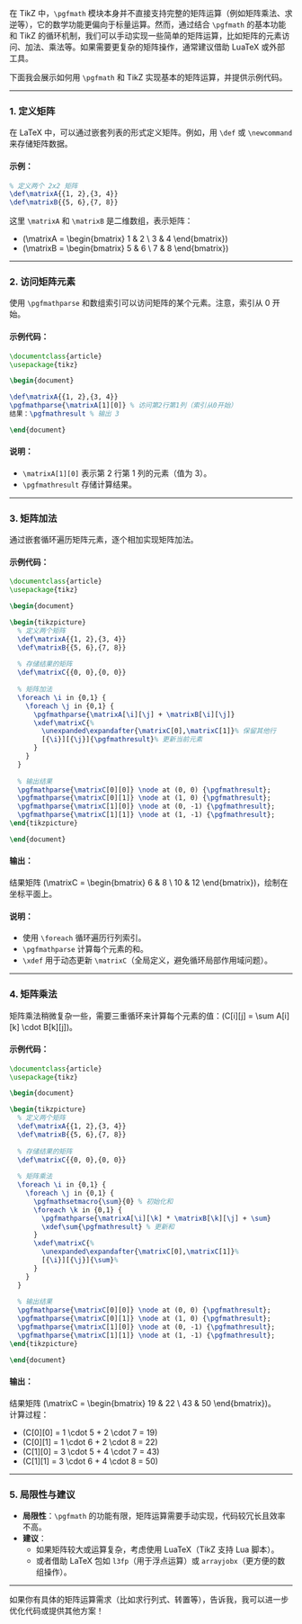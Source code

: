 在 TikZ 中，`\pgfmath` 模块本身并不直接支持完整的矩阵运算（例如矩阵乘法、求逆等），它的数学功能更偏向于标量运算。然而，通过结合 `\pgfmath` 的基本功能和 TikZ 的循环机制，我们可以手动实现一些简单的矩阵运算，比如矩阵的元素访问、加法、乘法等。如果需要更复杂的矩阵操作，通常建议借助 LuaTeX 或外部工具。

下面我会展示如何用 `\pgfmath` 和 TikZ 实现基本的矩阵运算，并提供示例代码。

---

### 1. 定义矩阵
在 LaTeX 中，可以通过嵌套列表的形式定义矩阵。例如，用 `\def` 或 `\newcommand` 来存储矩阵数据。

#### 示例：
```latex
% 定义两个 2x2 矩阵
\def\matrixA{{1, 2},{3, 4}}
\def\matrixB{{5, 6},{7, 8}}
```

这里 `\matrixA` 和 `\matrixB` 是二维数组，表示矩阵：
- \(\matrixA = \begin{bmatrix} 1 & 2 \\ 3 & 4 \end{bmatrix}\)
- \(\matrixB = \begin{bmatrix} 5 & 6 \\ 7 & 8 \end{bmatrix}\)

---

### 2. 访问矩阵元素
使用 `\pgfmathparse` 和数组索引可以访问矩阵的某个元素。注意，索引从 0 开始。

#### 示例代码：
```latex
\documentclass{article}
\usepackage{tikz}

\begin{document}

\def\matrixA{{1, 2},{3, 4}}
\pgfmathparse{\matrixA[1][0]} % 访问第2行第1列（索引从0开始）
结果：\pgfmathresult % 输出 3

\end{document}
```

#### 说明：
- `\matrixA[1][0]` 表示第 2 行第 1 列的元素（值为 3）。
- `\pgfmathresult` 存储计算结果。

---

### 3. 矩阵加法
通过嵌套循环遍历矩阵元素，逐个相加实现矩阵加法。

#### 示例代码：
```latex
\documentclass{article}
\usepackage{tikz}

\begin{document}

\begin{tikzpicture}
  % 定义两个矩阵
  \def\matrixA{{1, 2},{3, 4}}
  \def\matrixB{{5, 6},{7, 8}}
  
  % 存储结果的矩阵
  \def\matrixC{{0, 0},{0, 0}}
  
  % 矩阵加法
  \foreach \i in {0,1} {
    \foreach \j in {0,1} {
      \pgfmathparse{\matrixA[\i][\j] + \matrixB[\i][\j]}
      \xdef\matrixC{%
        \unexpanded\expandafter{\matrixC[0],\matrixC[1]}% 保留其他行
        [{\i}][{\j}]{\pgfmathresult}% 更新当前元素
      }
    }
  }
  
  % 输出结果
  \pgfmathparse{\matrixC[0][0]} \node at (0, 0) {\pgfmathresult};
  \pgfmathparse{\matrixC[0][1]} \node at (1, 0) {\pgfmathresult};
  \pgfmathparse{\matrixC[1][0]} \node at (0, -1) {\pgfmathresult};
  \pgfmathparse{\matrixC[1][1]} \node at (1, -1) {\pgfmathresult};
\end{tikzpicture}

\end{document}
```

#### 输出：
结果矩阵 \(\matrixC = \begin{bmatrix} 6 & 8 \\ 10 & 12 \end{bmatrix}\)，绘制在坐标平面上。

#### 说明：
- 使用 `\foreach` 循环遍历行列索引。
- `\pgfmathparse` 计算每个元素的和。
- `\xdef` 用于动态更新 `\matrixC`（全局定义，避免循环局部作用域问题）。

---

### 4. 矩阵乘法
矩阵乘法稍微复杂一些，需要三重循环来计算每个元素的值：\(C[i][j] = \sum A[i][k] \cdot B[k][j]\)。

#### 示例代码：
```latex
\documentclass{article}
\usepackage{tikz}

\begin{document}

\begin{tikzpicture}
  % 定义两个矩阵
  \def\matrixA{{1, 2},{3, 4}}
  \def\matrixB{{5, 6},{7, 8}}
  
  % 存储结果的矩阵
  \def\matrixC{{0, 0},{0, 0}}
  
  % 矩阵乘法
  \foreach \i in {0,1} {
    \foreach \j in {0,1} {
      \pgfmathsetmacro{\sum}{0} % 初始化和
      \foreach \k in {0,1} {
        \pgfmathparse{\matrixA[\i][\k] * \matrixB[\k][\j] + \sum}
        \xdef\sum{\pgfmathresult} % 更新和
      }
      \xdef\matrixC{%
        \unexpanded\expandafter{\matrixC[0],\matrixC[1]}%
        [{\i}][{\j}]{\sum}%
      }
    }
  }
  
  % 输出结果
  \pgfmathparse{\matrixC[0][0]} \node at (0, 0) {\pgfmathresult};
  \pgfmathparse{\matrixC[0][1]} \node at (1, 0) {\pgfmathresult};
  \pgfmathparse{\matrixC[1][0]} \node at (0, -1) {\pgfmathresult};
  \pgfmathparse{\matrixC[1][1]} \node at (1, -1) {\pgfmathresult};
\end{tikzpicture}

\end{document}
```

#### 输出：
结果矩阵 \(\matrixC = \begin{bmatrix} 19 & 22 \\ 43 & 50 \end{bmatrix}\)。  
计算过程：
- \(C[0][0] = 1 \cdot 5 + 2 \cdot 7 = 19\)
- \(C[0][1] = 1 \cdot 6 + 2 \cdot 8 = 22\)
- \(C[1][0] = 3 \cdot 5 + 4 \cdot 7 = 43\)
- \(C[1][1] = 3 \cdot 6 + 4 \cdot 8 = 50\)

---

### 5. 局限性与建议
- **局限性**：`\pgfmath` 的功能有限，矩阵运算需要手动实现，代码较冗长且效率不高。
- **建议**：
  - 如果矩阵较大或运算复杂，考虑使用 LuaTeX（TikZ 支持 Lua 脚本）。
  - 或者借助 LaTeX 包如 `l3fp`（用于浮点运算）或 `arrayjobx`（更方便的数组操作）。

---

如果你有具体的矩阵运算需求（比如求行列式、转置等），告诉我，我可以进一步优化代码或提供其他方案！